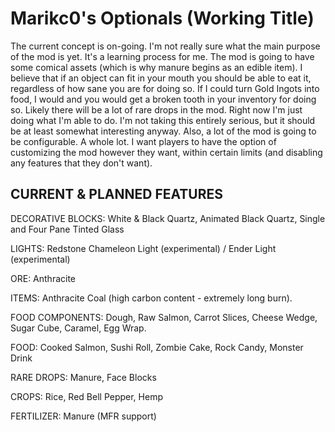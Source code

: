 Marikc0's Optionals (Working Title)
===========

The current concept is on-going. I'm not really sure what the main purpose of the mod is yet. It's a learning process for me. The mod is going to have some comical assets (which is why manure begins as an edible item). I believe that if an object can fit in your mouth you should be able to eat it, regardless of how sane you are for doing so. If I could turn Gold Ingots into food, I would and you would get a broken tooth in your inventory for doing so. Likely there will be a lot of rare drops in the mod. Right now I'm just doing what I'm able to do. I'm not taking this entirely serious, but it should be at least somewhat interesting anyway. Also, a lot of the mod is going to be configurable. A whole lot. I want players to have the option of customizing the mod however they want, within certain limits (and disabling any features that they don't want).

CURRENT & PLANNED FEATURES
--------------------------

DECORATIVE BLOCKS: White & Black Quartz, Animated Black Quartz, Single and Four Pane Tinted Glass


LIGHTS: Redstone Chameleon Light (experimental) / Ender Light (experimental)


ORE: Anthracite


ITEMS: Anthracite Coal (high carbon content - extremely long burn).


FOOD COMPONENTS: Dough, Raw Salmon, Carrot Slices, Cheese Wedge, Sugar Cube, Caramel, Egg Wrap.


FOOD: Cooked Salmon, Sushi Roll, Zombie Cake, Rock Candy, Monster Drink


RARE DROPS: Manure, Face Blocks


CROPS: Rice, Red Bell Pepper, Hemp


FERTILIZER: Manure (MFR support)
